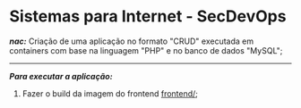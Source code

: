 # Sistemas para Internet - SecDevOps

***nac:*** Criação de uma aplicação no formato "CRUD" executada em containers com base na linguagem "PHP" e no banco de dados "MySQL";

---

***Para executar a aplicação:***

1. Fazer o build da imagem do frontend
[frontend/](https://github.com/marcosvaz/php-sample-app/frontend);
